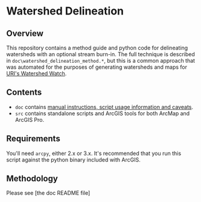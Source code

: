 # Watershed Delineation

## Overview

This repository contains a method guide and python code for delineating watersheds with an optional stream burn-in. The full technique is described in `doc\watershed_delineation_method.*`, but this is a common approach that was automated for the purposes of generating watersheds and maps for [URI's Watershed Watch](https://web.uri.edu/watershedwatch/).

## Contents

- `doc` contains [manual instructions, script usage information and caveats](doc/README.md).
- `src` contains standalone scripts and ArcGIS tools for both ArcMap and ArcGIS Pro.

## Requirements

You'll need `arcpy`, either 2.x or 3.x. It's recommended that you run this script against the python binary included with ArcGIS.

## Methodology

Please see [the doc README file]